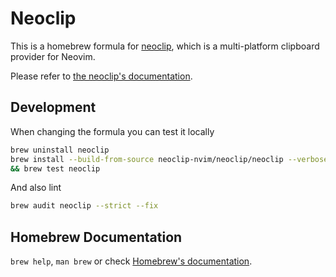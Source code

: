 # Neoclip

This is a homebrew formula for [neoclip](https://matveyt/neoclip), which is a multi-platform clipboard provider for Neovim. 

Please refer to [the neoclip's documentation](https://github.com/matveyt/neoclip/blob/master/README.md#installation).

## Development
When changing the formula you can test it locally
``` sh
brew uninstall neoclip
brew install --build-from-source neoclip-nvim/neoclip/neoclip --verbose --debug \
&& brew test neoclip
```
And also lint
``` sh
brew audit neoclip --strict --fix
```
## Homebrew Documentation
`brew help`, `man brew` or check [Homebrew's documentation](https://docs.brew.sh).
